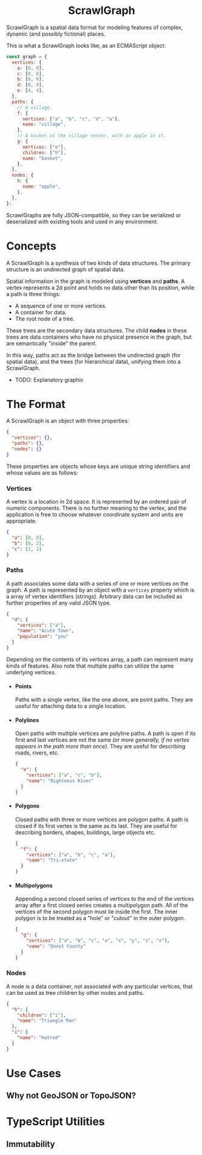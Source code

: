 <h1 style="text-align:center;">ScrawlGraph</h1>

ScrawlGraph is a spatial data format for modeling features of complex, dynamic (and possibly fictional) places.

This is what a ScrawlGraph looks like, as an ECMAScript object:

```js
const graph = {
  vertices: {
    a: [0, 0],
    c: [8, 8],
    b: [8, 0],
    d: [0, 8],
    e: [4, 4],
  },
  paths: {
    // A village.
    f: {
      vertices: ["a", "b", "c", "d", "a"],
      name: "village",
    },
    // A basket at the village center, with an apple in it.
    g: {
      vertices: ["e"],
      children: ["h"],
      name: "basket",
    },
  },
  nodes: {
    h: {
      name: "apple",
    },
  },
};
```

ScrawlGraphs are fully JSON-compatible, so they can be serialized or deserialized with existing tools and used in any environment.

# Concepts

A ScrawlGraph is a synthesis of two kinds of data structures. The primary structure is an undirected graph of spatial data.

Spatial information in the graph is modeled using **vertices** and **paths**. A vertex represents a 2d point and holds no data other than its position, while a path is three things:

- A sequence of one or more vertices.
- A container for data.
- The root node of a tree.

These trees are the secondary data structures. The child **nodes** in these trees are data containers who have no physical presence in the graph, but are semantically "inside" the parent.

In this way, paths act as the bridge between the undirected graph (for spatial data), and the trees (for hierarchical data), unifying them into a ScrawlGraph.

- TODO: Explanatory graphic

# The Format

A ScrawlGraph is an object with three properties:

```json
{
  "vertices": {},
  "paths": {},
  "nodes": {}
}
```

These properties are objects whose keys are unique string identifiers and whose values are as follows:

### Vertices

A vertex is a location in 2d space. It is represented by an ordered pair of numeric components. There is no further meaning to the vertex, and the application is free to choose whatever coordinate system and units are appropriate.

```json
{
  "a": [0, 0],
  "b": [0, 2],
  "c": [1, 1]
}
```

### Paths

A path associates some data with a series of one or more vertices on the graph. A path is represented by an object with a `vertices` property which is a array of vertex identifiers (strings). Arbitrary data can be included as further properties of any valid JSON type.

```json
{
  "d": {
    "vertices": ["a"],
    "name": "Acute Town",
    "population": "you"
  }
}
```

Depending on the contents of its vertices array, a path can represent many kinds of features. Also note that multiple paths can utilize the same underlying vertices.

- #### Points

  Paths with a single vertex, like the one above, are point paths. They are useful for attaching data to a single location.

- #### Polylines

  Open paths with multiple vertices are polyline paths. A path is open if its first and last vertices are not the same _(or more generally, if no vertex appears in the path more than once)_. They are useful for describing roads, rivers, etc.

  ```json
  {
    "e": {
      "vertices": ["a", "c", "b"],
      "name": "Righteous River"
    }
  }
  ```

- #### Polygons

  Closed paths with three or more vertices are polygon paths. A path is closed if its first vertex is the same as its last. They are useful for describing borders, shapes, buildings, large objects etc.

  ```json
  {
    "f": {
      "vertices": ["a", "b", "c", "a"],
      "name": "Tri-state"
    }
  }
  ```

- #### Multipolygons

  Appending a second closed series of vertices to the end of the vertices array after a first closed series creates a multipolygon path. All of the vertices of the second polygon must lie inside the first. The inner polygon is to be treated as a "hole" or "cutout" in the outer polygon.

  ```json
  {
    "g": {
      "vertices": ["a", "b", "c", "a", "x", "y", "z", "x"],
      "name": "Donut County"
    }
  }
  ```

### Nodes

A node is a data container, not associated with any particular vertices, that can be used as tree children by other nodes and paths.

```json
{
  "h": {
    "children": ["i"],
    "name": "Triangle Man"
  },
  "i": {
    "name": "Hatred"
  }
}
```

# Use Cases

## Why not GeoJSON or TopoJSON?

# TypeScript Utilities

## Immutability
